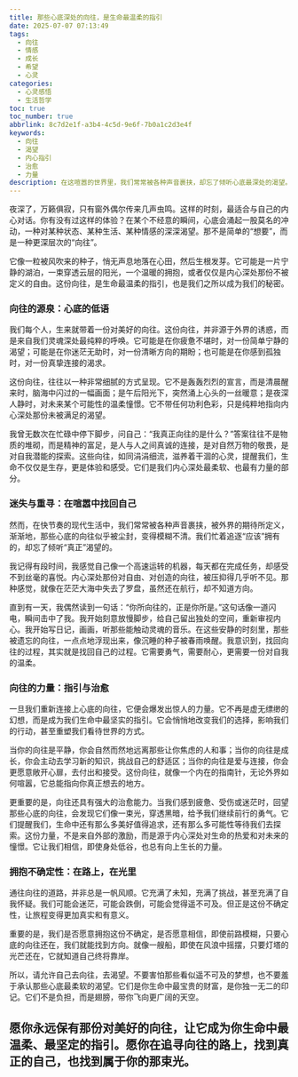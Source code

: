 ```yaml
---
title: 那些心底深处的向往，是生命最温柔的指引
date: 2025-07-07 07:13:49
tags:
  - 向往
  - 情感
  - 成长
  - 希望
  - 心灵
categories:
  - 心灵感悟
  - 生活哲学
toc: true
toc_number: true
abbrlink: 8c7d2e1f-a3b4-4c5d-9e6f-7b0a1c2d3e4f
keywords:
  - 向往
  - 渴望
  - 内心指引
  - 治愈
  - 力量
description: 在这喧嚣的世界里，我们常常被各种声音裹挟，却忘了倾听心底最深处的渴望。那些温柔的向往，如同夜空中最亮的星，指引着我们穿越迷雾，走向真正的自己。它们是生命最纯粹的动力，是治愈一切的良药，也是我们不断前行的勇气。
---
```


夜深了，万籁俱寂，只有窗外偶尔传来几声虫鸣。这样的时刻，最适合与自己的内心对话。你有没有过这样的体验？在某个不经意的瞬间，心底会涌起一股莫名的冲动，一种对某种状态、某种生活、某种情感的深深渴望。那不是简单的“想要”，而是一种更深层次的“向往”。

它像一粒被风吹来的种子，悄无声息地落在心田，然后生根发芽。它可能是一片宁静的湖泊，一束穿透云层的阳光，一个温暖的拥抱，或者仅仅是内心深处那份不被定义的自由。这份向往，是生命最温柔的指引，也是我们之所以成为我们的秘密。

### 向往的源泉：心底的低语

我们每个人，生来就带着一份对美好的向往。这份向往，并非源于外界的诱惑，而是来自我们灵魂深处最纯粹的呼唤。它可能是在你疲惫不堪时，对一份简单宁静的渴望；可能是在你迷茫无助时，对一份清晰方向的期盼；也可能是在你感到孤独时，对一份真挚连接的渴求。

这份向往，往往以一种非常细腻的方式呈现。它不是轰轰烈烈的宣言，而是清晨醒来时，脑海中闪过的一幅画面；是午后阳光下，突然涌上心头的一丝暖意；是夜深人静时，对未来某个可能性的温柔憧憬。它不带任何功利色彩，只是纯粹地指向内心深处那份未被满足的渴望。

我曾无数次在忙碌中停下脚步，问自己：“我真正向往的是什么？”答案往往不是物质的堆砌，而是精神的富足，是人与人之间真诚的连接，是对自然万物的敬畏，是对自我潜能的探索。这些向往，如同涓涓细流，滋养着干涸的心灵，提醒我们，生命不仅仅是生存，更是体验和感受。它们是我们内心深处最柔软、也最有力量的部分。

### 迷失与重寻：在喧嚣中找回自己

然而，在快节奏的现代生活中，我们常常被各种声音裹挟，被外界的期待所定义，渐渐地，那些心底的向往似乎被尘封，变得模糊不清。我们忙着追逐“应该”拥有的，却忘了倾听“真正”渴望的。

我记得有段时间，我感觉自己像一个高速运转的机器，每天都在完成任务，却感受不到丝毫的喜悦。内心深处那份对自由、对创造的向往，被压抑得几乎听不见。那种感觉，就像在茫茫大海中失去了罗盘，虽然还在航行，却不知道方向。

直到有一天，我偶然读到一句话：“你所向往的，正是你所是。”这句话像一道闪电，瞬间击中了我。我开始刻意放慢脚步，给自己留出独处的空间，重新审视内心。我开始写日记，画画，听那些能触动灵魂的音乐。在这些安静的时刻里，那些被遗忘的向往，一点点地浮现出来，像沉睡的种子被春雨唤醒。我意识到，找回向往的过程，其实就是找回自己的过程。它需要勇气，需要耐心，更需要一份对自我的温柔。

### 向往的力量：指引与治愈

一旦我们重新连接上心底的向往，它便会爆发出惊人的力量。它不再是虚无缥缈的幻想，而是成为我们生命中最坚实的指引。它会悄悄地改变我们的选择，影响我们的行动，甚至重塑我们看待世界的方式。

当你的向往是平静，你会自然而然地远离那些让你焦虑的人和事；当你的向往是成长，你会主动去学习新的知识，挑战自己的舒适区；当你的向往是爱与连接，你会更愿意敞开心扉，去付出和接受。这份向往，就像一个内在的指南针，无论外界如何喧嚣，它总能指向你真正想去的地方。

更重要的是，向往还具有强大的治愈能力。当我们感到疲惫、受伤或迷茫时，回望那些心底的向往，会发现它们像一束光，穿透黑暗，给予我们继续前行的勇气。它们提醒我们，生命中还有那么多美好值得追求，还有那么多可能性等待我们去探索。这份力量，不是来自外部的激励，而是源于内心深处对生命的热爱和对未来的憧憬。它让我们相信，即使身处低谷，也总有向上生长的力量。

### 拥抱不确定性：在路上，在光里

通往向往的道路，并非总是一帆风顺。它充满了未知，充满了挑战，甚至充满了自我怀疑。我们可能会迷茫，可能会跌倒，可能会觉得遥不可及。但正是这份不确定性，让旅程变得更加真实和有意义。

重要的是，我们是否愿意拥抱这份不确定，是否愿意相信，即使前路模糊，只要心底的向往还在，我们就能找到方向。就像一艘船，即使在风浪中摇摆，只要灯塔的光芒还在，它就知道自己终将靠岸。

所以，请允许自己去向往，去渴望。不要害怕那些看似遥不可及的梦想，也不要羞于承认那些心底最柔软的渴望。它们是你生命中最宝贵的财富，是你独一无二的印记。它们不是负担，而是翅膀，带你飞向更广阔的天空。

愿你永远保有那份对美好的向往，让它成为你生命中最温柔、最坚定的指引。愿你在追寻向往的路上，找到真正的自己，也找到属于你的那束光。
---